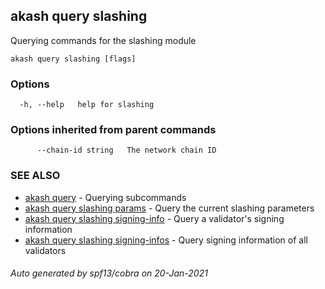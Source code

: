 ## akash query slashing

Querying commands for the slashing module

```
akash query slashing [flags]
```

### Options

```
  -h, --help   help for slashing
```

### Options inherited from parent commands

```
      --chain-id string   The network chain ID
```

### SEE ALSO

* [akash query](akash_query.md)	 - Querying subcommands
* [akash query slashing params](akash_query_slashing_params.md)	 - Query the current slashing parameters
* [akash query slashing signing-info](akash_query_slashing_signing-info.md)	 - Query a validator's signing information
* [akash query slashing signing-infos](akash_query_slashing_signing-infos.md)	 - Query signing information of all validators

###### Auto generated by spf13/cobra on 20-Jan-2021
